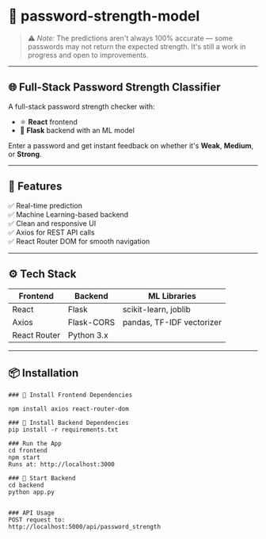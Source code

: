 # 🔐 password-strength-model

> ⚠️ *Note:* The predictions aren't always 100% accurate — some passwords may not return the expected strength. It's still a work in progress and open to improvements.

---

## 🌐 Full-Stack Password Strength Classifier

A full-stack password strength checker with:

- ⚛️ **React** frontend  
- 🐍 **Flask** backend with an ML model

Enter a password and get instant feedback on whether it's **Weak**, **Medium**, or **Strong**.

---

## 🚀 Features

✅ Real-time prediction  
✅ Machine Learning-based backend  
✅ Clean and responsive UI  
✅ Axios for REST API calls  
✅ React Router DOM for smooth navigation

---

## ⚙️ Tech Stack

| Frontend      | Backend      | ML Libraries             |
|---------------|--------------|---------------------------|
| React         | Flask        | scikit-learn, joblib      |
| Axios         | Flask-CORS   | pandas, TF-IDF vectorizer |
| React Router  | Python 3.x   |                           |

---

## 📦 Installation
```
### 🧰 Install Frontend Dependencies

npm install axios react-router-dom

### 🧰 Install Backend Dependencies
pip install -r requirements.txt

### Run the App
cd frontend
npm start
Runs at: http://localhost:3000

### 🔹 Start Backend
cd backend
python app.py


### API Usage
POST request to:
http://localhost:5000/api/password_strength







